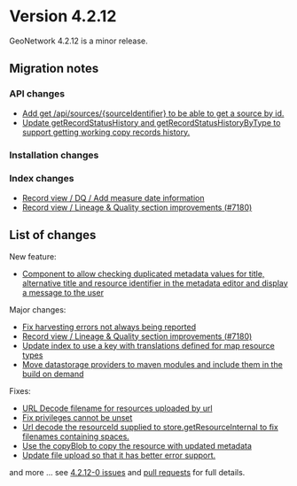 # Version 4.2.12

GeoNetwork 4.2.12 is a minor release.

## Migration notes

### API changes

* [Add get /api/sources/{sourceIdentifier} to be able to get a source by id.](https://github.com/geonetwork/core-geonetwork/pull/8629)
* [Update getRecordStatusHistory and getRecordStatusHistoryByType to support getting working copy records history.](https://github.com/geonetwork/core-geonetwork/pull/8620)

### Installation changes

### Index changes

* [Record view / DQ / Add measure date information](https://github.com/geonetwork/core-geonetwork/pull/8593)
* [Record view / Lineage & Quality section improvements (#7180)](https://github.com/geonetwork/core-geonetwork/pull/8590)

## List of changes

New feature:

* [Component to allow checking duplicated metadata values for title, alternative title and resource identifier in the metadata editor and display a message to the user](https://github.com/geonetwork/core-geonetwork/pull/8516)

Major changes:

* [Fix harvesting errors not always being reported](https://github.com/geonetwork/core-geonetwork/pull/86900)
* [Record view / Lineage & Quality section improvements (#7180)](https://github.com/geonetwork/core-geonetwork/pull/8590)
* [Update index to use a key with translations defined for map resource types](https://github.com/geonetwork/core-geonetwork/pull/8568)
* [Move datastorage providers to maven modules and include them in the build on demand](https://github.com/geonetwork/core-geonetwork/pull/8561)

Fixes:

* [URL Decode filename for resources uploaded by url](https://github.com/geonetwork/core-geonetwork/pull/8641)
* [Fix privileges cannot be unset](https://github.com/geonetwork/core-geonetwork/pull/8611)
* [Url decode the resourceId supplied to store.getResourceInternal to fix filenames containing spaces.](https://github.com/geonetwork/core-geonetwork/pull/8587)
* [Use the copyBlob to copy the resource with updated metadata](https://github.com/geonetwork/core-geonetwork/pull/8533)
* [Update file upload so that it has better error support.](https://github.com/geonetwork/core-geonetwork/pull/8513)

and more \... see [4.2.12-0 issues](https://github.com/geonetwork/core-geonetwork/issues?q=is%3Aissue+milestone%3A4.2.12+is%3Aclosed) and [pull requests](https://github.com/geonetwork/core-geonetwork/pulls?page=3&q=is%3Apr+milestone%3A4.2.12+is%3Aclosed) for full details.
